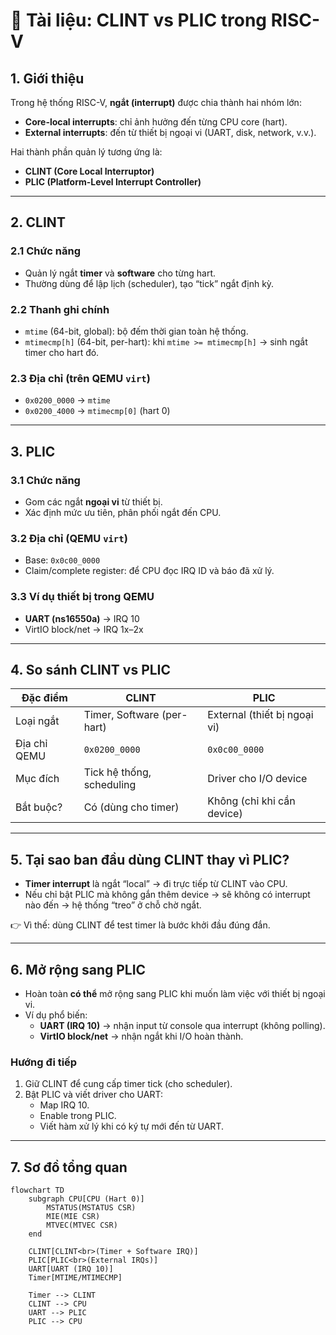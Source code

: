 # 📝 Tài liệu: CLINT vs PLIC trong RISC-V

## 1. Giới thiệu
Trong hệ thống RISC-V, **ngắt (interrupt)** được chia thành hai nhóm lớn:  
- **Core-local interrupts**: chỉ ảnh hưởng đến từng CPU core (hart).  
- **External interrupts**: đến từ thiết bị ngoại vi (UART, disk, network, v.v.).  

Hai thành phần quản lý tương ứng là:  
- **CLINT (Core Local Interruptor)**  
- **PLIC (Platform-Level Interrupt Controller)**  

---

## 2. CLINT
### 2.1 Chức năng
- Quản lý ngắt **timer** và **software** cho từng hart.  
- Thường dùng để lập lịch (scheduler), tạo “tick” ngắt định kỳ.  

### 2.2 Thanh ghi chính
- `mtime` (64-bit, global): bộ đếm thời gian toàn hệ thống.  
- `mtimecmp[h]` (64-bit, per-hart): khi `mtime >= mtimecmp[h]` → sinh ngắt timer cho hart đó.  

### 2.3 Địa chỉ (trên QEMU `virt`)
- `0x0200_0000` → `mtime`  
- `0x0200_4000` → `mtimecmp[0]` (hart 0)  

---

## 3. PLIC
### 3.1 Chức năng
- Gom các ngắt **ngoại vi** từ thiết bị.  
- Xác định mức ưu tiên, phân phối ngắt đến CPU.  

### 3.2 Địa chỉ (QEMU `virt`)
- Base: `0x0c00_0000`  
- Claim/complete register: để CPU đọc IRQ ID và báo đã xử lý.  

### 3.3 Ví dụ thiết bị trong QEMU
- **UART (ns16550a)** → IRQ 10  
- VirtIO block/net → IRQ 1x–2x  

---

## 4. So sánh CLINT vs PLIC

| Đặc điểm        | **CLINT** | **PLIC** |
|-----------------|-----------|----------|
| Loại ngắt       | Timer, Software (per-hart) | External (thiết bị ngoại vi) |
| Địa chỉ QEMU    | `0x0200_0000`              | `0x0c00_0000` |
| Mục đích        | Tick hệ thống, scheduling  | Driver cho I/O device |
| Bắt buộc?       | Có (dùng cho timer)        | Không (chỉ khi cần device) |

---

## 5. Tại sao ban đầu dùng CLINT thay vì PLIC?
- **Timer interrupt** là ngắt “local” → đi trực tiếp từ CLINT vào CPU.  
- Nếu chỉ bật PLIC mà không gắn thêm device → sẽ không có interrupt nào đến → hệ thống “treo” ở chỗ chờ ngắt.  

👉 Vì thế: dùng CLINT để test timer là bước khởi đầu đúng đắn.  

---

## 6. Mở rộng sang PLIC
- Hoàn toàn **có thể** mở rộng sang PLIC khi muốn làm việc với thiết bị ngoại vi.  
- Ví dụ phổ biến:  
  - **UART (IRQ 10)** → nhận input từ console qua interrupt (không polling).  
  - **VirtIO block/net** → nhận ngắt khi I/O hoàn thành.  

### Hướng đi tiếp
1. Giữ CLINT để cung cấp timer tick (cho scheduler).  
2. Bật PLIC và viết driver cho UART:  
   - Map IRQ 10.  
   - Enable trong PLIC.  
   - Viết hàm xử lý khi có ký tự mới đến từ UART.  

---

## 7. Sơ đồ tổng quan

```mermaid
flowchart TD
    subgraph CPU[CPU (Hart 0)]
        MSTATUS(MSTATUS CSR)
        MIE(MIE CSR)
        MTVEC(MTVEC CSR)
    end

    CLINT[CLINT<br>(Timer + Software IRQ)]
    PLIC[PLIC<br>(External IRQs)]
    UART[UART (IRQ 10)]
    Timer[MTIME/MTIMECMP]

    Timer --> CLINT
    CLINT --> CPU
    UART --> PLIC
    PLIC --> CPU
